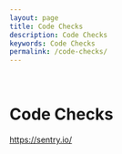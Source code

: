 ```yaml
---
layout: page
title: Code Checks
description: Code Checks
keywords: Code Checks
permalink: /code-checks/
---
```


<br/>

# Code Checks

https://sentry.io/
